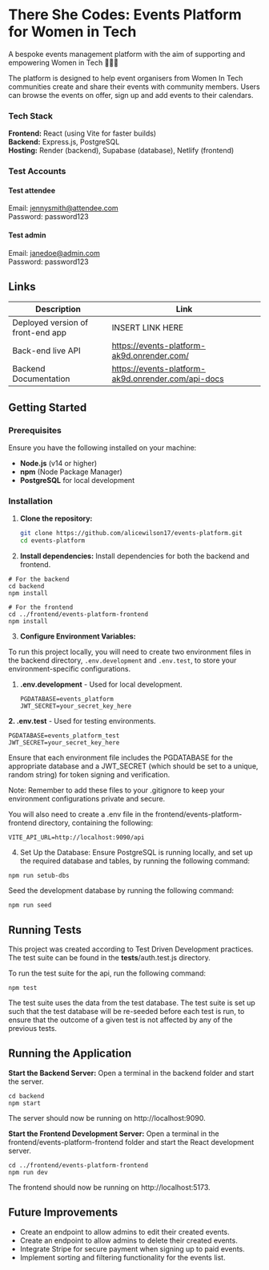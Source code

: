 # There She Codes: Events Platform for Women in Tech

A bespoke events management platform with the aim of supporting and empowering Women in Tech 👩‍💻✨

The platform is designed to help event organisers from Women In Tech communities create and share their events with community members. Users can browse the events on offer, sign up and add events to their calendars.

### Tech Stack
<b>Frontend:</b> React (using Vite for faster builds) \
<b>Backend:</b> Express.js, PostgreSQL \
<b>Hosting:</b> Render (backend), Supabase (database), Netlify (frontend)

### Test Accounts

#### Test attendee
Email: jennysmith@attendee.com \
Password: password123

#### Test admin
Email: janedoe@admin.com \
Password: password123

## Links

Description | Link
--- | ---
Deployed version of front-end app | INSERT LINK HERE
Back-end live API | https://events-platform-ak9d.onrender.com/
Backend Documentation | https://events-platform-ak9d.onrender.com/api-docs


## Getting Started

### Prerequisites
Ensure you have the following installed on your machine:
- **Node.js** (v14 or higher)
- **npm** (Node Package Manager)
- **PostgreSQL** for local development

### Installation

1. **Clone the repository:**
   ```bash
   git clone https://github.com/alicewilson17/events-platform.git
   cd events-platform
   ```

2. **Install dependencies:** Install dependencies for both the backend and frontend.

```
# For the backend
cd backend
npm install

# For the frontend
cd ../frontend/events-platform-frontend
npm install
```

3. **Configure Environment Variables:**

To run this project locally, you will need to create two environment files in the backend directory, `.env.development` and `.env.test`, to store your environment-specific configurations.

1. **.env.development** - Used for local development.
   ```
   PGDATABASE=events_platform
   JWT_SECRET=your_secret_key_here 
   ```

**2. .env.test** - Used for testing environments.
```
PGDATABASE=events_platform_test
JWT_SECRET=your_secret_key_here
```
Ensure that each environment file includes the PGDATABASE for the appropriate database and a JWT_SECRET (which should be set to a unique, random string) for token signing and verification.

Note: Remember to add these files to your .gitignore to keep your environment configurations private and secure. 

You will also need to create a .env file in the frontend/events-platform-frontend directory, containing the following:

```
VITE_API_URL=http://localhost:9090/api
```

4. Set Up the Database: Ensure PostgreSQL is running locally, and set up the required database and tables, by running the following command:

```
npm run setub-dbs
```

Seed the development database by running the following command:

```
npm run seed
```

## Running Tests
This project was created according to Test Driven Development practices. The test suite can be found in the __tests__/auth.test.js directory.

To run the test suite for the api, run the following command:
```
npm test
```
The test suite uses the data from the test database. The test suite is set up such that the test database will be re-seeded before each test is run, to ensure that the outcome of a given test is not affected by any of the previous tests.

## Running the Application
**Start the Backend Server:** Open a terminal in the backend folder and start the server.
```
cd backend
npm start
```
The server should now be running on http://localhost:9090.

**Start the Frontend Development Server:** Open a terminal in the frontend/events-platform-frontend folder and start the React development server.
```
cd ../frontend/events-platform-frontend
npm run dev
```
The frontend should now be running on http://localhost:5173.

## Future Improvements
- Create an endpoint to allow admins to edit their created events.
- Create an endpoint to allow admins to delete their created events.
- Integrate Stripe for secure payment when signing up to paid events.
- Implement sorting and filtering functionality for the events list.